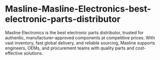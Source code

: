 # Masline-Masline-Electronics-best-electronic-parts-distributor
Masline Electronics is the best electronic parts distributor, trusted for authentic, manufacturer-approved components at competitive prices. With vast inventory, fast global delivery, and reliable sourcing, Masline supports engineers, OEMs, and procurement teams with quality parts and cost-effective solutions.
